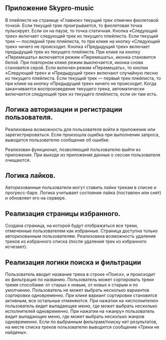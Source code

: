 ## Приложение Skypro-music

В плейлисте на странице «Главное» текущий трек отмечен фиолетовой точкой. Если текущий трек проигрывается, то фиолетовая точка пульсирует. Если он на паузе, то точка статичная.
Кнопка «Следующий трек» включает следующий трек из текущего плейлиста.
Если текущий трек — последний трек плейлиста, то при клике на кнопку «Следующий трек» ничего не происходит.
Кнопка «Предыдущий трек» включает предыдущий трек из текущего плейлиста.
При клике на кнопку «Перемешать» включается режим «Перемешать», иконка становится белой. При повторном клике режим выключается, иконка снова становится серой.
Если включен режим «Перемешать», то кнопки «Следующий трек» и «Предыдущий трек» включают случайную песню из текущего плейлиста.
Если текущий трек — первый трек плейлиста, то при клике на кнопку «Предыдущий трек» ничего не происходит.
Когда заканчивается воспроизведение текущего трека, автоматически включается следующий трек из текущего плейлиста, если он там есть.

## Логика авторизации и регистрации пользователя.
Реализована возможность для пользователя войти в приложение или зарегистрироваться.
Если произошла ошибка при выполнении запроса,  выводится пользователю сообщение об ошибке.

Реализован функционал, позволяющий пользователю выйти из приложения.
При выходе из приложения данные о сессии пользователя очищаются.

## Логика лайков.
Авторизованные пользователи могут ставить лайки трекам в списке и прогресс-баре.
Логика учитывает состояние лайка (поставлен или снят) и обновляет его на сервере.

## Реализация страницы избранного.
Создана страница, на которой будут отображаться все треки, отмеченные пользователем как избранные.
Страница доступна только авторизованным пользователям.
Реализована возможность удаления треков из избранного списка (после удаления трек из избранного исчезает).

##  Реализация логики поиска и фильтрации
Пользователь вводит название трека в строке «Поиск», и происходит их фильтрация по названию.
Пользователь может сортировать треки тремя способами: от старых к новым, от новых к старым и по умолчанию. Пользователь не может выбрать несколько вариантов сортировки одновременно. При клике вариант сортировки становится активным, все остальные отменяются.
При нажатии на «исполнителю» пользователь видит выпадающее меню, где может выбрать несколько исполнителей одновременно.
При нажатии на «жанру» пользователь видит выпадающее меню, где может выбрать несколько жанров одновременно.
Если по выбранным фильтрам/поиску нет результатов, на месте списка треков пользователю выводится сообщение «Треки не найдены».